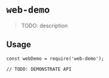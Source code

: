 # `web-demo`

> TODO: description

## Usage

```
const webDemo = require('web-demo');

// TODO: DEMONSTRATE API
```
